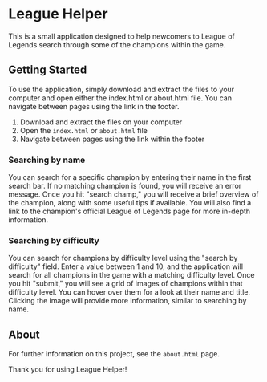 # League Helper

This is a small application designed to help newcomers to League of Legends search through some of the champions within the game.

## Getting Started

To use the application, simply download and extract the files to your computer and open either the index.html or about.html file. You can navigate between pages using the link in the footer.

1. Download and extract the files on your computer
2. Open the `index.html` or `about.html` file
3. Navigate between pages using the link within the footer

### Searching by name

You can search for a specific champion by entering their name in the first search bar. If no matching champion is found, you will receive an error message. Once you hit "search champ," you will receive a brief overview of the champion, along with some useful tips if available. You will also find a link to the champion's official League of Legends page for more in-depth information.

### Searching by difficulty

You can search for champions by difficulty level using the "search by difficulty" field. Enter a value between 1 and 10, and the application will search for all champions in the game with a matching difficulty level. Once you hit "submit," you will see a grid of images of champions within that difficulty level. You can hover over them for a look at their name and title. Clicking the image will provide more information, similar to searching by name.

## About

For further information on this project, see the `about.html` page.

Thank you for using League Helper!

